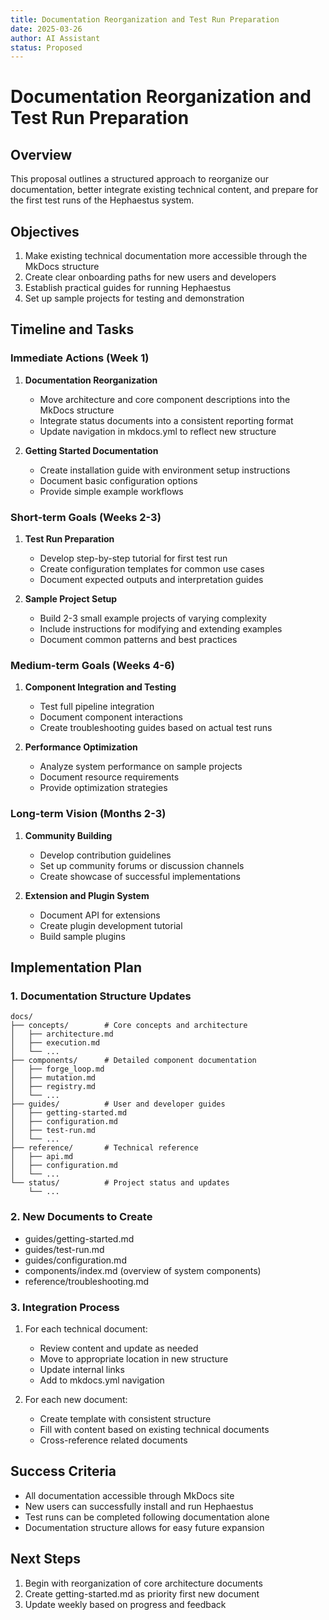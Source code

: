 ```yaml
---
title: Documentation Reorganization and Test Run Preparation
date: 2025-03-26
author: AI Assistant
status: Proposed
---
```


# Documentation Reorganization and Test Run Preparation

## Overview

This proposal outlines a structured approach to reorganize our documentation, better integrate existing technical content, and prepare for the first test runs of the Hephaestus system.

## Objectives

1. Make existing technical documentation more accessible through the MkDocs structure
2. Create clear onboarding paths for new users and developers
3. Establish practical guides for running Hephaestus
4. Set up sample projects for testing and demonstration

## Timeline and Tasks

### Immediate Actions (Week 1)

1. **Documentation Reorganization**
   - Move architecture and core component descriptions into the MkDocs structure
   - Integrate status documents into a consistent reporting format
   - Update navigation in mkdocs.yml to reflect new structure

2. **Getting Started Documentation**
   - Create installation guide with environment setup instructions
   - Document basic configuration options
   - Provide simple example workflows

### Short-term Goals (Weeks 2-3)

1. **Test Run Preparation**
   - Develop step-by-step tutorial for first test run
   - Create configuration templates for common use cases
   - Document expected outputs and interpretation guides

2. **Sample Project Setup**
   - Build 2-3 small example projects of varying complexity
   - Include instructions for modifying and extending examples
   - Document common patterns and best practices

### Medium-term Goals (Weeks 4-6)

1. **Component Integration and Testing**
   - Test full pipeline integration
   - Document component interactions
   - Create troubleshooting guides based on actual test runs

2. **Performance Optimization**
   - Analyze system performance on sample projects
   - Document resource requirements
   - Provide optimization strategies

### Long-term Vision (Months 2-3)

1. **Community Building**
   - Develop contribution guidelines
   - Set up community forums or discussion channels
   - Create showcase of successful implementations

2. **Extension and Plugin System**
   - Document API for extensions
   - Create plugin development tutorial
   - Build sample plugins

## Implementation Plan

### 1. Documentation Structure Updates

```
docs/
├── concepts/        # Core concepts and architecture
│   ├── architecture.md
│   ├── execution.md
│   └── ...
├── components/      # Detailed component documentation
│   ├── forge_loop.md
│   ├── mutation.md
│   ├── registry.md
│   └── ...
├── guides/          # User and developer guides
│   ├── getting-started.md
│   ├── configuration.md
│   ├── test-run.md
│   └── ...
├── reference/       # Technical reference
│   ├── api.md
│   ├── configuration.md
│   └── ...
└── status/          # Project status and updates
    └── ...
```

### 2. New Documents to Create

- guides/getting-started.md
- guides/test-run.md
- guides/configuration.md
- components/index.md (overview of system components)
- reference/troubleshooting.md

### 3. Integration Process

1. For each technical document:
   - Review content and update as needed
   - Move to appropriate location in new structure
   - Update internal links
   - Add to mkdocs.yml navigation

2. For each new document:
   - Create template with consistent structure
   - Fill with content based on existing technical documents
   - Cross-reference related documents

## Success Criteria

- All documentation accessible through MkDocs site
- New users can successfully install and run Hephaestus
- Test runs can be completed following documentation alone
- Documentation structure allows for easy future expansion

## Next Steps

1. Begin with reorganization of core architecture documents
2. Create getting-started.md as priority first new document
3. Update weekly based on progress and feedback 